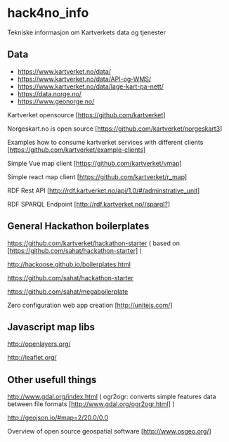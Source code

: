 # hack4no_info
Tekniske informasjon om Kartverkets data og tjenester


## Data
- https://www.kartverket.no/data/
- https://www.kartverket.no/data/API-og-WMS/
- https://www.kartverket.no/data/lage-kart-pa-nett/
- https://data.norge.no/
- https://www.geonorge.no/

Kartverket opensource  [https://github.com/kartverket]

Norgeskart.no is open source [https://github.com/kartverket/norgeskart3]

Examples how to consume kartverket services with different clients [https://github.com/kartverket/example-clients]

Simple Vue map client [https://github.com/kartverket/vmap]

Simple react map client [https://github.com/kartverket/r_map]

RDF Rest API [http://rdf.kartverket.no/api/1.0/#/adminstrative_unit]

RDF SPARQL Endpoint [http://rdf.kartverket.no//sparql?]


## General Hackathon boilerplates
https://github.com/kartverket/hackathon-starter ( based on [https://github.com/sahat/hackathon-starter] )

http://hackoose.github.io/boilerplates.html

https://github.com/sahat/hackathon-starter

https://github.com/sahat/megaboilerplate

Zero configuration web app creation [http://unitejs.com/]


## Javascript map libs
http://openlayers.org/

http://leaflet.org/


## Other usefull things
http://www.gdal.org/index.html ( ogr2ogr: converts simple features data between file formats [http://www.gdal.org/ogr2ogr.html] )

http://geojson.io/#map=2/20.0/0.0 

Overview of open source geospatial software [http://www.osgeo.org/]
